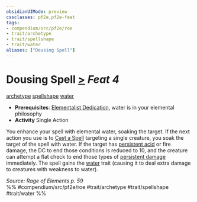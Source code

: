 ```yaml
---
obsidianUIMode: preview
cssclasses: pf2e,pf2e-feat
tags:
- compendium/src/pf2e/roe
- trait/archetype
- trait/spellshape
- trait/water
aliases: ["Dousing Spell"]
---
```

# Dousing Spell  [>](rules/core-rulebook/chapter-9-playing-the-game.md#Actions "Single Action") *Feat 4*  
[archetype](rules/traits/archetype.md "Archetype Feat Trait")  [spellshape](rules/traits/spellshape-roe.md "Spellshape General Trait")  [water](rules/traits/water.md "Water Energy & Element Trait")  

- **Prerequisites**: [Elementalist Dedication](compendium/feats/elementalist-dedication-roe.md), water is in your elemental philosophy
- **Activity** Single Action

You enhance your spell with elemental water, soaking the target. If the next action you use is to [Cast a Spell](rules/actions/cast-a-spell.md) targeting a single creature, you soak the target of the spell with water. If the target has [persistent acid](rules/conditions.md#Persistent%20Damage) or fire damage, the DC to end those conditions is reduced to 10, and the creature can attempt a flat check to end those types of [persistent damage](rules/conditions.md#Persistent%20Damage) immediately. The spell gains the [water](rules/traits/water.md "Water Energy & Element Trait") trait (causing it to deal extra damage to creatures with weakness to water).

*Source: Rage of Elements p. 59*  
%% #compendium/src/pf2e/roe #trait/archetype #trait/spellshape #trait/water %%